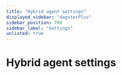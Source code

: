 ```yaml
---
title: "Hybrid agent settings"
displayed_sidebar: "dagsterPlus"
sidebar_position: 700
sidebar_label: "Settings"
unlisted: true
---
```


# Hybrid agent settings
